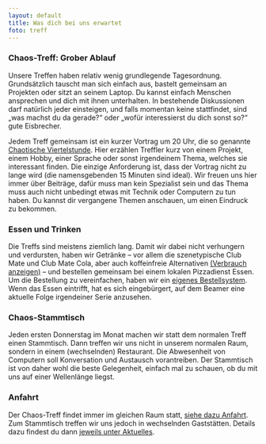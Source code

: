 ```yaml
---
layout: default
title: Was dich bei uns erwartet
foto: treff
---
```


### Chaos-Treff: Grober Ablauf
Unsere Treffen haben relativ wenig grundlegende Tagesordnung. Grundsätzlich
tauscht man sich einfach aus, bastelt gemeinsam an Projekten oder sitzt an
seinem Laptop. Du kannst einfach Menschen ansprechen und dich mit ihnen
unterhalten. In bestehende Diskussionen darf natürlich jeder einsteigen,
und falls momentan keine stattfindet, sind „was machst du da gerade?“ oder
„wofür interessierst du dich sonst so?“ gute Eisbrecher.

Jedem Treff gemeinsam ist ein kurzer Vortrag um 20 Uhr, die so genannte
[Chaotische Viertelstunde](chaotische_viertelstunde.html). Hier erzählen Treffler
kurz von einem Projekt, einem Hobby, einer Sprache oder sonst irgendeinem
Thema, welches sie interessant finden. Die einzige Anforderung ist, dass der
Vortrag nicht zu lange wird (die namensgebenden 15 Minuten sind ideal). Wir
freuen uns hier immer über Beiträge, dafür muss man kein Spezialist sein und
das Thema muss auch nicht unbedingt etwas mit Technik oder Computern zu tun
haben. Du kannst dir vergangene Themen anschauen, um einen Eindruck zu
bekommen.


### Essen und Trinken
Die Treffs sind meistens ziemlich lang. Damit wir dabei nicht verhungern und
verdursten, haben wir Getränke – vor allem die szenetypische Club Mate und
Club Mate Cola, aber auch koffeinfreie Alternativen <a href="verbrauch.html"
data-no-turbolink>(Verbrauch anzeigen)</a> – und bestellen gemeinsam bei
einem lokalen Pizzadienst Essen. Um die Bestellung zu vereinfachen, haben
wir ein [eigenes Bestellsystem](pizza.html). Wenn das Essen eintrifft, hat
es sich eingebürgert, auf dem Beamer eine aktuelle Folge irgendeiner Serie
anzusehen.

### Chaos-Stammtisch
Jeden ersten Donnerstag im Monat machen wir statt dem normalen Treff einen
Stammtisch. Dann treffen wir uns nicht in unserem normalen Raum, sondern in
einem (wechselnden) Restaurant. Die Abwesenheit von Computern soll Konversation
und Austausch vorantreiben. Der Stammtisch ist von daher wohl die beste
Gelegenheit, einfach mal zu schauen, ob du mit uns auf einer Wellenlänge
liegst.

### Anfahrt
Der Chaos-Treff findet immer im gleichen Raum statt,
[siehe dazu Anfahrt](anfahrt.html). Zum Stammtisch treffen wir uns jedoch in
wechselnden Gaststätten. Details dazu findest du dann
[jeweils unter Aktuelles](index.html).
